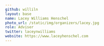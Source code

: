 ```yaml
---
github: williln
layout: base
name: Lacey Williams Henschel
photo_url: /static/img/organizers/lacey.jpg
role: Adviser
twitter: laceynwilliams
website: https://www.laceyhenschel.com
---
```

